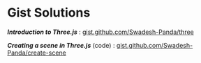 # Gist Solutions

**_Introduction to Three.js_** : [gist.github.com/Swadesh-Panda/three](https://gist.github.com/Swadesh-Panda/d72dbe6cdf62f956d43ce4ac836cfb98)

**_Creating a scene in Three.js_** (code) : [gist.github.com/Swadesh-Panda/create-scene](https://gist.github.com/Swadesh-Panda/04b2ab714ae8f2438f01af1169910d9d)
